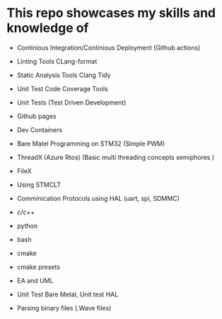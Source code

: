 # This repo showcases my skills and knowledge of
- Continious Integration/Continious Deployment (Github actions)
- Linting Tools CLang-format
- Static Analysis Tools Clang Tidy
- Unit Test Code Coverage Tools
- Unit Tests (Test Driven Development)
- Github pages
- Dev Containers
- Bare Matel Programming on STM32 (Simple PWM)
- ThreadX (Azure Rtos) (Basic multi threading concepts semiphores )
- FileX
- Using STMCLT
- Comminication Protocols using HAL (uart, spi, SDMMC)
- c/c++
- python
- bash
- cmake
- cmake presets

- EA and UML 

- Unit Test Bare Metal, Unit test HAL
- Parsing binary files (.Wave files)